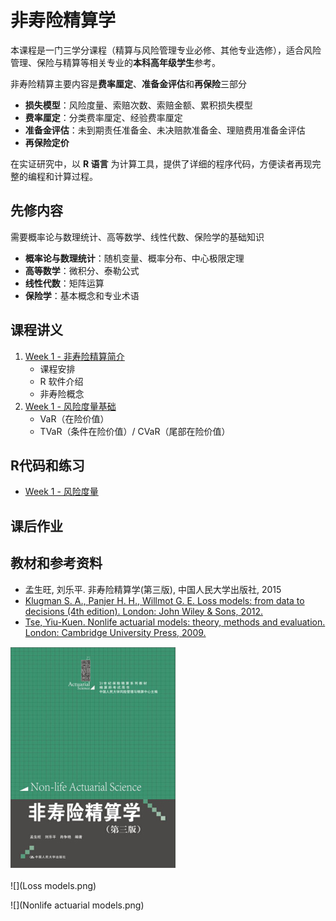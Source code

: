 # 非寿险精算学

本课程是一门三学分课程（精算与风险管理专业必修、其他专业选修），适合风险管理、保险与精算等相关专业的**本科高年级学生**参考。 


非寿险精算主要内容是**费率厘定**、**准备金评估**和**再保险**三部分

- **损失模型**：风险度量、索赔次数、索赔金额、累积损失模型
- **费率厘定**：分类费率厘定、经验费率厘定
- **准备金评估**：未到期责任准备金、未决赔款准备金、理赔费用准备金评估
- **再保险定价**

在实证研究中，以 **R 语言** 为计算工具，提供了详细的程序代码，方便读者再现完整的编程和计算过程。

## 先修内容
需要概率论与数理统计、高等数学、线性代数、保险学的基础知识

- **概率论与数理统计**：随机变量、概率分布、中心极限定理
- **高等数学**：微积分、泰勒公式
- **线性代数**：矩阵运算
- **保险学**：基本概念和专业术语


## 课程讲义
1. [Week 1 - 非寿险精算简介](https://github.com/lizhengxiao/Non-life-Insurance-Actuarial-Science/blob/master/Lectures/Week%201%20-%20%E9%9D%9E%E5%AF%BF%E9%99%A9%E7%B2%BE%E7%AE%97%E7%AE%80%E4%BB%8B.ppt)
	- 课程安排
	- R 软件介绍
	- 非寿险概念
2. [Week 1 - 风险度量基础](https://github.com/lizhengxiao/Non-life-Insurance-Actuarial-Science/blob/master/Lectures/Week%201%20-%20%E9%A3%8E%E9%99%A9%E5%BA%A6%E9%87%8F%E5%9F%BA%E7%A1%80.pptx)
	- VaR（在险价值）
	- TVaR（条件在险价值）/ CVaR（尾部在险价值）


## R代码和练习
-  [Week 1 - 风险度量](https://github.com/lizhengxiao/Non-life-Insurance-Ratemaking/blob/master/Codes/1.%20%E9%A3%8E%E9%99%A9%E5%BA%A6%E9%87%8F.r)

## 课后作业


## 教材和参考资料
- 孟生旺, 刘乐平. 非寿险精算学(第三版), 中国人民大学出版社, 2015
- [Klugman S. A., Panjer H. H., Willmot G. E. Loss models: from data to decisions (4th edition).  London: John Wiley & Sons, 2012.](https://github.com/lizhengxiao/Non-life-Insurance-Actuarial-Science/blob/master/Reference%20books/Loss%20models%20from%20data%20to%20decisions%20(fourth%20editon)%20-%20Stuart%20A.%20Klugman%20(%E6%95%99%E5%AD%A6%E8%B5%84%E6%96%99).pdf)
- [Tse, Yiu-Kuen. Nonlife actuarial models: theory, methods and evaluation.  London: Cambridge University Press, 2009.](https://github.com/lizhengxiao/Non-life-Insurance-Actuarial-Science/blob/master/Reference%20books/Nonlife%20Actuarial%20Models%20Theory%20Methods%20and%20Evaluation%20(%E6%95%99%E5%AD%A6%E8%B5%84%E6%96%99).pdf)



 ![](非寿险精算学.png)

 ![](Loss models.png)

 ![](Nonlife actuarial models.png)
